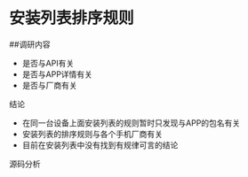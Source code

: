 # 安装列表排序规则
##调研内容
* 是否与API有关
* 是否与APP详情有关
* 是否与厂商有关

结论
* 在同一台设备上面安装列表的规则暂时只发现与APP的包名有关
* 安装列表的排序规则与各个手机厂商有关
* 目前在安装列表中没有找到有规律可言的结论

源码分析

